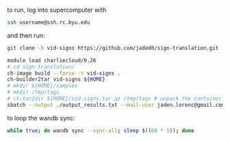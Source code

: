 to run, log into supercomputer with
```bash
ssh username@ssh.rc.byu.edu
```
and then run:

```bash
git clone -b vid-signs https://github.com/jaded0/sign-translation.git 

module load charliecloud/0.26
# cd sign-translation/
ch-image build --force -t vid-signs .
ch-builder2tar vid-signs ${HOME}
# mkdir ${HOME}/samples
# mkdir /tmp/tags
# ch-tar2dir ${HOME}/vid-signs.tar.gz /tmp/tags # unpack the container
sbatch --output ./output_results.txt --mail-user jaden.lorenc@gmail.com --job-name "vid-signs" run_vid-signs_tag.sh
```


to loop the wandb sync:
```bash
while true; do wandb sync --sync-all; sleep $((60 * 5)); done
```